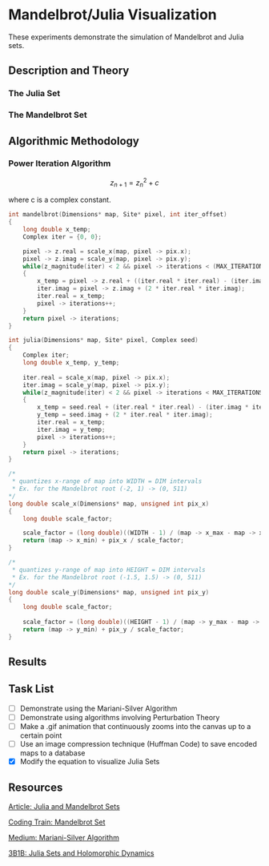 # Mandelbrot/Julia Visualization
These experiments demonstrate the simulation of Mandelbrot and Julia sets.

## Description and Theory
<!--This section describes the mathematical nature of fractal sets, exclusively pertaining to Mandelbrot sets but encompassing Julia sets as well.-->

### The Julia Set
### The Mandelbrot Set

## Algorithmic Methodology
<!--This section details the power iteration methodology necessary to measure the convergence tendancies for coordinates on a map.-->

### Power Iteration Algorithm

```math
z_{n + 1} = z_n^2 + c
```
where c is a complex constant.

```c
int mandelbrot(Dimensions* map, Site* pixel, int iter_offset)
{
	long double x_temp;
	Complex iter = {0, 0};

	pixel -> z.real = scale_x(map, pixel -> pix.x);
	pixel -> z.imag = scale_y(map, pixel -> pix.y);
	while(z_magnitude(iter) < 2 && pixel -> iterations < (MAX_ITERATIONS + iter_offset))
	{
		x_temp = pixel -> z.real + ((iter.real * iter.real) - (iter.imag * iter.imag));
		iter.imag = pixel -> z.imag + (2 * iter.real * iter.imag);
		iter.real = x_temp;
		pixel -> iterations++;
	}
	return pixel -> iterations;
}
```

```c
int julia(Dimensions* map, Site* pixel, Complex seed)
{
	Complex iter;
	long double x_temp, y_temp;
	
	iter.real = scale_x(map, pixel -> pix.x);
	iter.imag = scale_y(map, pixel -> pix.y);
	while(z_magnitude(iter) < 2 && pixel -> iterations < MAX_ITERATIONS)
	{
		x_temp = seed.real + (iter.real * iter.real) - (iter.imag * iter.imag);
		y_temp = seed.imag + (2 * iter.real * iter.imag);
		iter.real = x_temp;
		iter.imag = y_temp;
		pixel -> iterations++;
	}
	return pixel -> iterations;
}
```

```c
/*
 * quantizes x-range of map into WIDTH = DIM intervals
 * Ex. for the Mandelbrot root (-2, 1) -> (0, 511)
*/
long double scale_x(Dimensions* map, unsigned int pix_x)
{
	long double scale_factor;

	scale_factor = (long double)((WIDTH - 1) / (map -> x_max - map -> x_min));
	return (map -> x_min) + pix_x / scale_factor;
}

/*
 * quantizes y-range of map into HEIGHT = DIM intervals
 * Ex. for the Mandelbrot root (-1.5, 1.5) -> (0, 511)
*/
long double scale_y(Dimensions* map, unsigned int pix_y)
{
	long double scale_factor;
	
	scale_factor = (long double)((HEIGHT - 1) / (map -> y_max - map -> y_min));
	return (map -> y_min) + pix_y / scale_factor;
}
```

## Results
<!--This section displays outputs.-->

## Task List
<!--This section lists out certain tasks that have yet to be completed in the development of this project.-->
* [ ] Demonstrate using the Mariani-Silver Algorithm
* [ ] Demonstrate using algorithms involving Perturbation Theory
* [ ] Make a .gif animation that continuously zooms into the canvas up to a certain point
* [ ] Use an image compression technique (Huffman Code) to save encoded maps to a database
* [X] Modify the equation to visualize Julia Sets

## Resources
[Article: Julia and Mandelbrot Sets](https://e.math.cornell.edu/people/belk/dynamicalsystems/NotesJuliaMandelbrot.pdf)

[Coding Train: Mandelbrot Set](https://www.youtube.com/watch?v=6z7GQewK-Ks&pp=ygUZbWFuZGVsYnJvdCBzZXQgc2ltdWxhdGlvbg%3D%3D)

[Medium: Mariani-Silver Algorithm](https://ricomariani.medium.com/the-mariani-silver-algorithm-for-drawing-the-mandelbrot-set-a71e31bc20b6)

[3B1B: Julia Sets and Holomorphic Dynamics](https://www.youtube.com/watch?v=LqbZpur38nw&t=467s)

